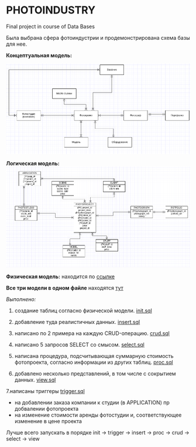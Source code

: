 # PHOTOINDUSTRY
Final project in course of Data Bases

Была выбрана сфера фотоиндустрии и продемонстрирована схема базы для нее. 

**Концептуальная модель:**

![alt text](https://github.com/ea-evdokimov/photoindustry/blob/master/pics/model_1.png?raw=true)

**Логическая модель:**
![alt text](https://github.com/ea-evdokimov/photoindustry/blob/master/pics/model_2.png?raw=true)

**Физическая модель:** находится по [ссылке](https://github.com/ea-evdokimov/photoindustry/blob/master/pics/desc.pdf)

**Все три модели в одном файле** находятся [тут](https://github.com/ea-evdokimov/photoindustry/blob/master/pics/full_desc.pdf)

*Выполнено:*

1. cоздание таблиц согласно физической модели.
[init.sql](https://github.com/ea-evdokimov/photoindustry/blob/master/script/init.sql)
2. добавление туда реалистичных данных.
[insert.sql](https://github.com/ea-evdokimov/photoindustry/blob/master/script/insert.sql)
3. написано по 2 примера на каждую CRUD-операцию.
[crud.sql](https://github.com/ea-evdokimov/photoindustry/blob/master/script/crud.sql)
4. написано 5 запросов SELECT со смысом.
[select.sql](https://github.com/ea-evdokimov/photoindustry/blob/master/script/select.sql)
5. написана процедура, подсчитывающая суммарную стоимость фотопроекта, согласно информации из других таблиц.
[proc.sql](https://github.com/ea-evdokimov/photoindustry/blob/master/script/proc.sql)

6. добавлено несколько представлений, в том числе с сокрытием данных.
[view.sql](https://github.com/ea-evdokimov/photoindustry/blob/master/script/view.sql)

7.написаны триггеры [trigger.sql](https://github.com/ea-evdokimov/photoindustry/blob/master/script/trigger.sql) 
 - на добавлении заказа компании к студии (в APPLICATION) пр добвалении фотопроекта
 - на изменение стоимости аренды фотостудии и, соответствующее изменение в цене проекта



Лучше всего запускать в порядке init -> trigger -> insert -> proc -> crud -> select -> view
